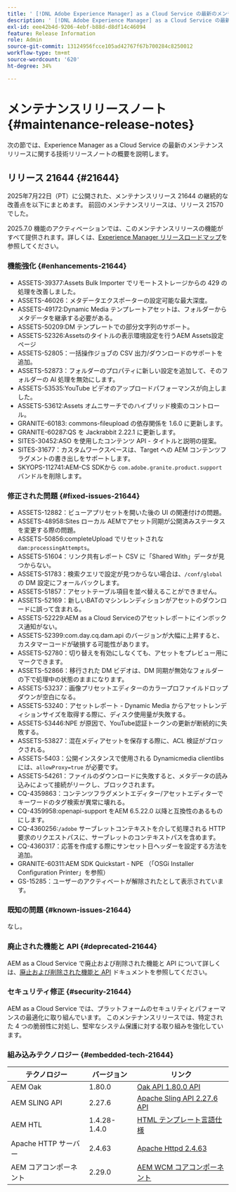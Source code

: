 ```yaml
---
title: ' [!DNL Adobe Experience Manager] as a Cloud Service の最新のメンテナンスリリースノート。'
description: ' [!DNL Adobe Experience Manager] as a Cloud Service の最新のメンテナンスリリースノート。'
exl-id: eee42b4d-9206-4ebf-b88d-d8df14c46094
feature: Release Information
role: Admin
source-git-commit: 13124956fcce105ad42767f67b700284c8250012
workflow-type: tm+mt
source-wordcount: '620'
ht-degree: 34%

---
```



# メンテナンスリリースノート {#maintenance-release-notes}

次の節では、Experience Manager as a Cloud Service の最新のメンテナンスリリースに関する技術リリースノートの概要を説明します。

## リリース 21644 {#21644}

2025年7月22日（PT）に公開された、メンテナンスリリース 21644 の継続的な改善点を以下にまとめます。 前回のメンテナンスリリースは、リリース 21570 でした。

2025.7.0 機能のアクティベーションでは、このメンテナンスリリースの機能がすべて提供されます。詳しくは、[Experience Manager リリースロードマップ](https://experienceleague.adobe.com/ja/docs/experience-manager-release-information/aem-release-updates/update-releases-roadmap)を参照してください。

### 機能強化 {#enhancements-21644}

* ASSETS-39377:Assets Bulk Importer でリモートストレージからの 429 の処理を改善しました。
* ASSETS-46026：メタデータエクスポーターの設定可能な最大深度。
* ASSETS-49172:Dynamic Media テンプレートアセットは、フォルダーからメタデータを継承する必要がある。
* ASSETS-50209:DM テンプレートでの部分文字列のサポート。
* ASSETS-52326:Assetsのタイトルの表示環境設定を行うAEM Assets設定ページ
* ASSETS-52805：一括操作ジョブの CSV 出力/ダウンロードのサポートを追加。
* ASSETS-52873：フォルダーのプロパティに新しい設定を追加して、そのフォルダーの AI 処理を無効にします。
* ASSETS-53535:YouTube ビデオのアップロードパフォーマンスが向上しました。
* ASSETS-53612:Assets オムニサーチでのハイブリッド検索のコントロール。
* GRANITE-60183: commons-fileupload の依存関係を 1.6.0 に更新します。
* GRANITE-60287:QS を Jackrabbit 2.22.1 に更新します。
* SITES-30452:ASO を使用したコンテンツ API - タイトルと説明の提案。
* SITES-31677：カスタムワークスペースは、Target への AEM コンテンツフラグメントの書き出しをサポートします。
* SKYOPS-112741:AEM-CS SDKから `com.adobe.granite.product.support` バンドルを削除します。

### 修正された問題 {#fixed-issues-21644}

* ASSETS-12882：ビューアプリセットを開いた後の UI の関連付けの問題。
* ASSETS-48958:Sites ローカル AEMでアセット同期が公開済みステータスを変更する際の問題。
* ASSETS-50856:completeUpload でリセットされな `dam:processingAttempts`。
* ASSETS-51604：リンク共有レポート CSV に「Shared With」データが見つからない。
* ASSETS-51783：検索クエリで設定が見つからない場合は、`/conf/global` の DM 設定にフォールバックします。
* ASSETS-51857：アセットテーブル項目を並べ替えることができません。
* ASSETS-52169：新しいBATのマシンレンディションがアセットのダウンロードに誤って含まれる。
* ASSETS-52229:AEM as a Cloud Serviceのアセットレポートにインボックス通知がない。
* ASSETS-52399:com.day.cq.dam.api のバージョンが大幅に上昇すると、カスタマーコードが破損する可能性があります。
* ASSETS-52780：切り替えを有効にしなくても、アセットをプレビュー用にマークできます。
* ASSETS-52866：移行された DM ビデオは、DM 同期が無効なフォルダーの下で処理中の状態のままになります。
* ASSETS-53237：画像プリセットエディターのカラープロファイルドロップダウンが空白になる。
* ASSETS-53240：アセットレポート - Dynamic Media からアセットレンディションサイズを取得する際に、ディスク使用量が失敗する。
* ASSETS-53446:NPE が原因で、YouTube認証トークンの更新が断続的に失敗する。
* ASSETS-53827：混在メディアセットを保存する際に、ACL 検証がブロックされる。
* ASSETS-5403：公開インスタンスで使用される Dynamicmedia clientlibs には、`allowProxy=true` が必要です。
* ASSETS-54261：ファイルのダウンロードに失敗すると、メタデータの読み込みによって接続がリークし、ブロックされます。
* CQ-4359863：コンテンツフラグメントエディター/アセットエディターでキーワードのタグ検索が異常に壊れる。
* CQ-4359958:openapi-support をAEM 6.5.22.0 以降と互換性のあるものにします。
* CQ-4360256:`/adobe` サーブレットコンテキストを介して処理される HTTP 要求のリクエストパスに、サーブレットのコンテキストパスを含めます。
* CQ-4360317：応答を作成する際にサンセット日ヘッダーを設定する方法を追加。
* GRANITE-60311:AEM SDK Quickstart - NPE （「OSGi Installer Configuration Printer」を参照）
* GS-15285：ユーザーのアクティベートが解除されたとして表示されています。

### 既知の問題 {#known-issues-21644}

なし。

### 廃止された機能と API {#deprecated-21644}

AEM as a Cloud Service で廃止および削除された機能と API について詳しくは、[廃止および削除された機能と API](/help/release-notes/deprecated-removed-features.md) ドキュメントを参照してください。

### セキュリティ修正 {#security-21644}

AEM as a Cloud Service では、プラットフォームのセキュリティとパフォーマンスの最適化に取り組んでいます。 このメンテナンスリリースでは、特定された 4 つの脆弱性に対処し、堅牢なシステム保護に対する取り組みを強化しています。

### 組み込みテクノロジー {#embedded-tech-21644}

| テクノロジー | バージョン | リンク |
|---|---|---|
| AEM Oak | 1.80.0 | [Oak API 1.80.0 API](https://www.javadoc.io/doc/org.apache.jackrabbit/oak-api/1.80.0/index.html) |
| AEM SLING API | 2.27.6 | [Apache Sling API 2.27.6 API](https://www.javadoc.io/doc/org.apache.sling/org.apache.sling.api/latest/index.html) |
| AEM HTL | 1.4.28-1.4.0 | [HTML テンプレート言語仕様](https://github.com/adobe/htl-spec) |
| Apache HTTP サーバー | 2.4.63 | [Apache Httpd 2.4.63](https://github.com/apache/httpd/blob/2.4.63/CHANGES) |
| AEM コアコンポーネント | 2.29.0 | [AEM WCM コアコンポーネント](https://github.com/adobe/aem-core-wcm-components) |
